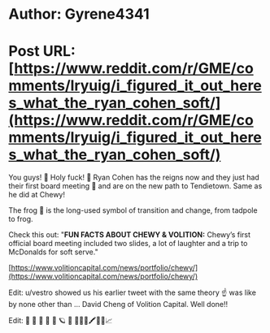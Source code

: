 # Author: Gyrene4341
# Post URL: [https://www.reddit.com/r/GME/comments/lryuig/i_figured_it_out_heres_what_the_ryan_cohen_soft/](https://www.reddit.com/r/GME/comments/lryuig/i_figured_it_out_heres_what_the_ryan_cohen_soft/)


You guys! 🚀 Holy fuck!  🚀 Ryan Cohen has the reigns now and they just had their first board meeting 🍦 and are on the new path to Tendietown. Same as he did at Chewy!

The frog 🐸 is the long-used symbol of transition and change, from tadpole to frog. 

Check this out: "**FUN FACTS ABOUT CHEWY &amp; VOLITION:** Chewy’s first official board meeting included two slides, a lot of laughter and a trip to McDonalds for soft serve."

[https://www.volitioncapital.com/news/portfolio/chewy/](https://www.volitioncapital.com/news/portfolio/chewy/)

Edit: u/vestro showed us his earlier tweet with the same theory ☝️ was like by none other than ... David Cheng of Volition Capital. Well done!!

Edit: 🚀 🚀 🚀 🚀 🌝 🪐 🧨 🐸💎🙌🖍🦍🍦📈